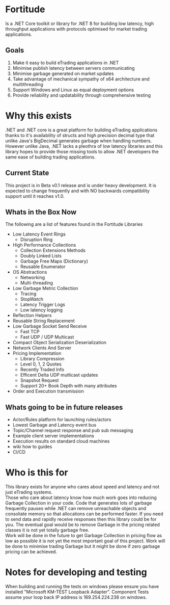 # Fortitude

Is a .NET Core toolkit or library for .NET 8 for building low latency, high throughput 
applications with protocols optimised for market trading applications.

## Goals
1. Make it easy to build eTrading applications in .NET 
2. Minimise publish latency between servers communicating
3. Minimise garbage generated on market updates
4. Take advantage of mechanical sympathy of x64 architecture and multithreading
5. Support Windows and Linux as equal deployment options
6. Provide reliability and updatability through comprehensive testing

# Why this exists
.NET and .NET core is a great platform for building eTrading applications thanks to it's availability of 
structs and high precision decimal type that unlike Java's BigDecimal generates garbage when handling numbers.
However unlike Java, .NET lacks a pleothra of low latency libraries and this library hopes to provide those missing
tools to allow .NET developers the same ease of building trading applications.

## Current State 
This project is in Beta v0.1 release and is under heavy development.  It is expected to change frequently 
and with NO backwards compatibility support until it reaches v1.0.

## Whats in the Box Now
The following are a list of features found in the Fortitude Libraries
* Low Latency Event Rings
  * Disruption Ring 
* High Performance Collections
  * Collection Extensions Methods
  * Doubly Linked Lists
  * Garbage Free Maps (Dictionary)
  * Reusable Enumerator 
* OS Abstractions
  * Networking
  * Multi-threading
* Low Garbage Metric Collection
  * Tracing
  * StopWatch
  * Latency Trigger Logs
  * Low latency logging 
* Reflection Helpers
* Reusable String Replacement
* Low Garbage Socket Send Receive
  * Fast TCP
  * Fast UDP / UDP Multicast 
* Compact Object Serialization Deserialization
* Network Clients And Server
* Pricing Implementation
  * Library Compression 
  * Level 0, 1, 2 Quotes
  * Recently Traded Info
  * Efficent Delta UDP mutlicast updates
  * Snapshot Request  
  * Support 20+ Book Depth with many attributes
* Order and Execution transmission
  
## Whats going to be in future releases
* Actor/Rules platform for launching rules/actors
* Lowest Garbage and Latency event bus
* Topic/Channel request response and pub sub messaging
* Example client server implementations
* Execution results on standard cloud machines
* wiki how to guides
* CI/CD

# Who is this for
This library exists for anyone who cares about speed and latency and not just eTrading systems.  
Those who care about latency know how much work goes into reducing Garbage Collection in your code.
Code that generates lots of garbage frequently pauses while .NET can remove unreachable objects and
consoliate memory so that allocations can be performed faster.
If you need to send data and rapidly receive responses then this library could be for you.
The eventual goal would be to remove Garbage in the pricing related classes it is not yet totally garbage free.  
Work will be done in the future to get Garbage Collection in pricing flow as low as possible it is not yet
the most important goal of this project.  Work will be done to minimise trading Garbage but it might be done
if zero garbage pricing can be achieved.

# Notes for developing and testing
When building and running the tests on windows please ensure you have installed "Microsoft KM-TEST Loopback Adapter".
Component Tests assume your loop back IP address is 169.254.224.238 on windows.
